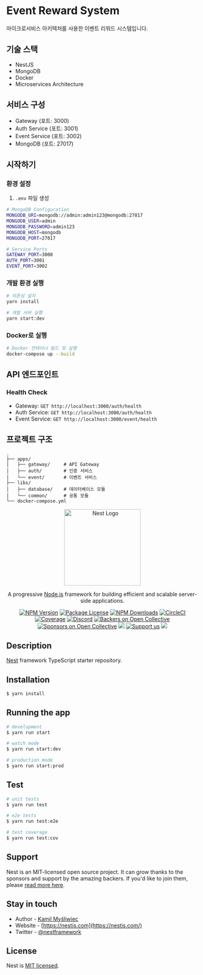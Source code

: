 # Event Reward System

마이크로서비스 아키텍처를 사용한 이벤트 리워드 시스템입니다.

## 기술 스택

- NestJS
- MongoDB
- Docker
- Microservices Architecture

## 서비스 구성

- Gateway (포트: 3000)
- Auth Service (포트: 3001)
- Event Service (포트: 3002)
- MongoDB (포트: 27017)

## 시작하기

### 환경 설정

1. `.env` 파일 생성
```bash
# MongoDB Configuration
MONGODB_URI=mongodb://admin:admin123@mongodb:27017
MONGODB_USER=admin
MONGODB_PASSWORD=admin123
MONGODB_HOST=mongodb
MONGODB_PORT=27017

# Service Ports
GATEWAY_PORT=3000
AUTH_PORT=3001
EVENT_PORT=3002
```

### 개발 환경 실행

```bash
# 의존성 설치
yarn install

# 개발 서버 실행
yarn start:dev
```

### Docker로 실행

```bash
# Docker 컨테이너 빌드 및 실행
docker-compose up --build
```

## API 엔드포인트

### Health Check
- Gateway: `GET http://localhost:3000/auth/health`
- Auth Service: `GET http://localhost:3000/auth/health`
- Event Service: `GET http://localhost:3000/event/health`

## 프로젝트 구조

```
.
├── apps/
│   ├── gateway/     # API Gateway
│   ├── auth/        # 인증 서비스
│   └── event/       # 이벤트 서비스
├── libs/
│   ├── database/    # 데이터베이스 모듈
│   └── common/      # 공통 모듈
└── docker-compose.yml
```

<p align="center">
  <a href="http://nestjs.com/" target="blank"><img src="https://nestjs.com/img/logo-small.svg" width="200" alt="Nest Logo" /></a>
</p>

[circleci-image]: https://img.shields.io/circleci/build/github/nestjs/nest/master?token=abc123def456
[circleci-url]: https://circleci.com/gh/nestjs/nest

  <p align="center">A progressive <a href="http://nodejs.org" target="_blank">Node.js</a> framework for building efficient and scalable server-side applications.</p>
    <p align="center">
<a href="https://www.npmjs.com/~nestjscore" target="_blank"><img src="https://img.shields.io/npm/v/@nestjs/core.svg" alt="NPM Version" /></a>
<a href="https://www.npmjs.com/~nestjscore" target="_blank"><img src="https://img.shields.io/npm/l/@nestjs/core.svg" alt="Package License" /></a>
<a href="https://www.npmjs.com/~nestjscore" target="_blank"><img src="https://img.shields.io/npm/dm/@nestjs/common.svg" alt="NPM Downloads" /></a>
<a href="https://circleci.com/gh/nestjs/nest" target="_blank"><img src="https://img.shields.io/circleci/build/github/nestjs/nest/master" alt="CircleCI" /></a>
<a href="https://coveralls.io/github/nestjs/nest?branch=master" target="_blank"><img src="https://coveralls.io/repos/github/nestjs/nest/badge.svg?branch=master#9" alt="Coverage" /></a>
<a href="https://discord.gg/G7Qnnhy" target="_blank"><img src="https://img.shields.io/badge/discord-online-brightgreen.svg" alt="Discord"/></a>
<a href="https://opencollective.com/nest#backer" target="_blank"><img src="https://opencollective.com/nest/backers/badge.svg" alt="Backers on Open Collective" /></a>
<a href="https://opencollective.com/nest#sponsor" target="_blank"><img src="https://opencollective.com/nest/sponsors/badge.svg" alt="Sponsors on Open Collective" /></a>
  <a href="https://paypal.me/kamilmysliwiec" target="_blank"><img src="https://img.shields.io/badge/Donate-PayPal-ff3f59.svg"/></a>
    <a href="https://opencollective.com/nest#sponsor"  target="_blank"><img src="https://img.shields.io/badge/Support%20us-Open%20Collective-41B883.svg" alt="Support us"></a>
  <a href="https://twitter.com/nestframework" target="_blank"><img src="https://img.shields.io/twitter/follow/nestframework.svg?style=social&label=Follow"></a>
</p>
  <!--[![Backers on Open Collective](https://opencollective.com/nest/backers/badge.svg)](https://opencollective.com/nest#backer)
  [![Sponsors on Open Collective](https://opencollective.com/nest/sponsors/badge.svg)](https://opencollective.com/nest#sponsor)-->

## Description

[Nest](https://github.com/nestjs/nest) framework TypeScript starter repository.

## Installation

```bash
$ yarn install
```

## Running the app

```bash
# development
$ yarn run start

# watch mode
$ yarn run start:dev

# production mode
$ yarn run start:prod
```

## Test

```bash
# unit tests
$ yarn run test

# e2e tests
$ yarn run test:e2e

# test coverage
$ yarn run test:cov
```

## Support

Nest is an MIT-licensed open source project. It can grow thanks to the sponsors and support by the amazing backers. If you'd like to join them, please [read more here](https://docs.nestjs.com/support).

## Stay in touch

- Author - [Kamil Myśliwiec](https://kamilmysliwiec.com)
- Website - [https://nestjs.com](https://nestjs.com/)
- Twitter - [@nestframework](https://twitter.com/nestframework)

## License

Nest is [MIT licensed](LICENSE).
